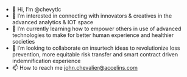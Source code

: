 - 👋 Hi, I’m @chevytlc
- 👀 I’m interested in connecting with innovators & creatives in the advanced analytics & IOT space
- 🌱 I’m currently learning how to empower others in use of advanced technologies to make for better human experience and healthier societies
- 💞️ I’m looking to collaborate on insurtech ideas to revolutionize loss prevention, more equitable risk transfer and smart contract driven indemnification experience
- 📫 How to reach me john.chevalier@accelins.com

<!---
chevytlc/chevytlc is a ✨ special ✨ repository because its `README.md` (this file) appears on your GitHub profile.
You can click the Preview link to take a look at your changes.
--->
